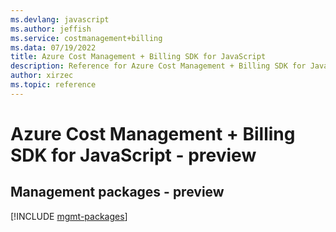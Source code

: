 ```yaml
---
ms.devlang: javascript
ms.author: jeffish
ms.service: costmanagement+billing
ms.data: 07/19/2022
title: Azure Cost Management + Billing SDK for JavaScript
description: Reference for Azure Cost Management + Billing SDK for JavaScript
author: xirzec
ms.topic: reference
---
```

# Azure Cost Management + Billing SDK for JavaScript - preview

## Management packages - preview
[!INCLUDE [mgmt-packages](cost-management-+-billing-mgmt-index.md)]
